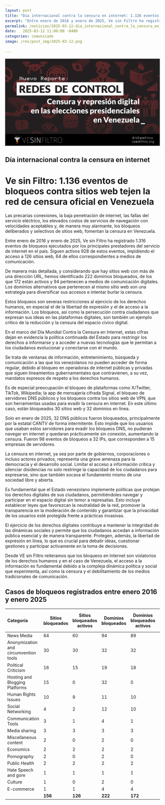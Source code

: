 ```yaml
---
layout: post
title: "Día internacional contra la censura en internet: 1.136 eventos de bloqueos tejen la red de censura en Venezuela"
excerpt: "Entre enero de 2016 y enero de 2025, Ve sin Filtro ha registrado 1.316 eventos de bloqueos ejecutados por los principales prestadores del servicio de internet en el país. Siguen activos 928 de estos eventos, impidiendo el acceso a 126 sitios web, 64 de ellos medios de comunicación"
permalink: /noticias/2025-03-12-dia_internacional_contra_la_censura_en_internet/
date:   2025-03-12 11:00:00 -0400
categories: comunicado
image: /res/post_img/2025-03-12.png

---
```

<p class="cover"><img class="" src="/res/post_img/2025-03-12.png"></p>

## Día internacional contra la censura en internet 
# Ve sin Filtro: 1.136 eventos de bloqueos contra sitios web tejen la red de censura oficial en Venezuela

Las precarias conexiones, la baja penetración de internet, las fallas del servicio eléctrico, los elevados costos de servicios de navegación con velocidades aceptables y, de manera muy alarmante, los bloqueos deliberados y selectivos de sitios web, fomentan la censura en Venezuela. 

Entre enero de 2016 y enero de 2025, Ve sin Filtro ha registrado 1.316 eventos de bloqueos ejecutados por los principales prestadores del servicio de internet en el país. Siguen activos 928 de estos eventos, impidiendo el acceso a 126 sitios web, 64 de ellos correspondientes a medios de comunicación.

De manera más detallada, y considerando que hay sitios web con más de una dirección URL, hemos identificado 222 dominios bloqueados, de los que 172 están activos y 94 pertenecen a medios de comunicación digitales. Los dominios alternativos que pertenecen al mismo sitio web son una estrategia para diversificar sus accesos e intentar burlar la censura. 

Estos bloqueos son severas restricciones al ejercicio de los derechos humanos, en especial el de la libertad de expresión y el de acceso a la información. Los bloqueos, así como la persecución contra ciudadanos que expresan sus ideas en las plataformas digitales, son también un ejemplo crítico de la reducción y la censura del espacio cívico digital. 

En el marco del Día Mundial Contra la Censura en Internet, estas cifras dejan en evidencia la política continuada del Estado para restringir los derechos a informarse y a acceder a nuevas tecnologías que le permitan a los ciudadanos evolucionar y conectarse con el mundo. 

Se trata de ventanas de información, entretenimiento, búsqueda y comunicación a las que los venezolanos no pueden acceder de forma regular, debido al bloqueo en operadoras de internet públicas y privadas que siguen lineamientos gubernamentales que contravienen, a su vez, mandatos expresos de respeto a los derechos humanos. 

Es de especial preocupación el bloqueo de plataformas como X/Twitter, TikTok, Wikipedia; la app de mensajería cifrada Signal, el bloqueo de servidores DNS públicos y los bloqueos contra los sitios web de VPN, que son herramientas usadas para evadir la censura en internet. En este último caso, están bloqueados 30 sitios web y 32 dominios en línea. 

Solo en enero de 2025, 32 DNS públicos fueron bloqueados, principalmente por la estatal CANTV de forma intermitente. Esto impide que los usuarios que usaban estos servidores para evadir los bloqueos DNS, no pudieran navegar en internet y quedaran prácticamente sin conexión, aumentando la censura. Fueron 98 eventos de bloqueos a 32 IPs, que corresponden a 15 empresas de servidores.

La censura en internet, ya sea por parte de gobiernos, corporaciones o incluso actores privados, representa una grave amenaza para la democracia y el desarrollo social. Limitar el acceso a información crítica y silenciar disidencias no solo restringe la capacidad de los ciudadanos para expresarse, sino que también socava el fundamento mismo de una sociedad libre y abierta.

Es fundamental que el Estado venezolano implemente políticas que protejan los derechos digitales de sus ciudadanos, permitiéndoles navegar y participar en el espacio digital sin temor a represalias. Esto incluye establecer leyes que favorezcan la neutralidad de la red, promover la transparencia en la moderación de contenido y garantizar que la privacidad de los usuarios esté protegida frente a prácticas invasivas.

El ejercicio de los derechos digitales contribuye a mantener la integridad de las dinámicas sociales y permite que los ciudadanos accedan a información pública esencial y de manera transparente. Protegen, además, la libertad de expresión en línea, lo que es crucial para debatir ideas, cuestionar gestiones y participar activamente en la toma de decisiones.

Desde VE sin Filtro reiteramos que los bloqueos en Internet son violatorios de los derechos humanos y en el caso de Venezuela, el acceso a la información es fundamental debido a la compleja dinámica política y social que experimenta, así como la censura y el debilitamiento de los medios tradicionales de comunicación.

## Casos de bloqueos registrados entre enero 2016 y enero 2025

| Categoría | Sitios bloqueados | Sitios bloqueados activos | Dominios bloqueados | Dominios bloqueados activos | Eventos de bloqueos totales | Eventos de bloqueos activos | Eventos de bloqueos desactivados |
| :---- | ----- | ----- | ----- | ----- | ----- | ----- | ----- |
| News Media | 64 | 60 | 94 | 89 | 481 | 439 | 42 |
| Anonymization and circumvention tools | 30 | 30 | 32 | 32 | 221 | 209 | 12 |
| Political Criticism | 16 | 15 | 19 | 18 | 97 | 90 | 7 |
| Hosting and Blogging Platforms | 15 | 0 | 32 | 0 | 98 | 0 | 98 |
| Human Rights Issues | 10 | 9 | 11 | 10 | 53 | 49 | 4 |
| Social Networking | 4 | 2 | 12 | 10 | 267 | 69 | 198 |
| Communication Tools | 3 | 1 | 4 | 1 | 27 | 8 | 19 |
| Media sharing | 3 | 3 | 3 | 3 | 13 | 13 | 0 |
| Miscellaneous content | 2 | 0 | 2 | 0 | 2 | 0 | 2 |
| Economics | 2 | 2 | 2 | 2 | 11 | 11 | 0 |
| Pornography | 2 | 0 | 2 | 0 | 2 | 0 | 2 |
| Public Health | 2 | 2 | 2 | 2 | 8 | 8 | 0 |
| Hate Speech and gore | 1 | 1 | 1 | 1 | 9 | 9 | 0 |
| Culture | 1 | 0 | 2 | 0 | 4 | 0 | 4 |
| E-commerce | 1 | 1 | 4 | 4 | 23 | 23 | 0 |
|  | **156** | **126** | **222** | **172** | **1316** | **928** | **388** |
